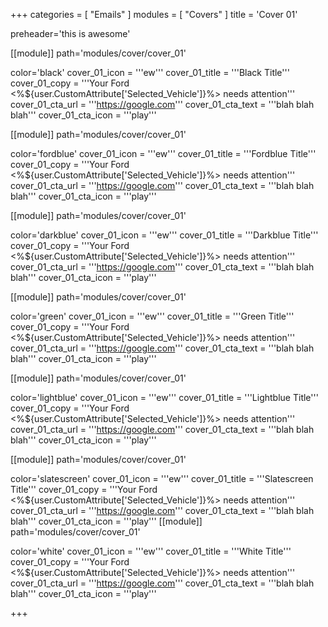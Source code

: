 +++
categories = [ "Emails" ]
modules = [ "Covers" ]
title = 'Cover 01'

preheader='this is awesome'

[[module]]
path='modules/cover/cover_01'

color='black'
cover_01_icon = '''ew'''
cover_01_title = '''Black Title'''
cover_01_copy = '''Your Ford <%${user.CustomAttribute['Selected_Vehicle']}%> needs attention'''
cover_01_cta_url = '''https://google.com'''
cover_01_cta_text = '''blah blah blah'''
cover_01_cta_icon = '''play'''

[[module]]
path='modules/cover/cover_01'

color='fordblue'
cover_01_icon = '''ew'''
cover_01_title = '''Fordblue Title'''
cover_01_copy = '''Your Ford <%${user.CustomAttribute['Selected_Vehicle']}%> needs attention'''
cover_01_cta_url = '''https://google.com'''
cover_01_cta_text = '''blah blah blah'''
cover_01_cta_icon = '''play'''

[[module]]
path='modules/cover/cover_01'

color='darkblue'
cover_01_icon = '''ew'''
cover_01_title = '''Darkblue Title'''
cover_01_copy = '''Your Ford <%${user.CustomAttribute['Selected_Vehicle']}%> needs attention'''
cover_01_cta_url = '''https://google.com'''
cover_01_cta_text = '''blah blah blah'''
cover_01_cta_icon = '''play'''

[[module]]
path='modules/cover/cover_01'

color='green'
cover_01_icon = '''ew'''
cover_01_title = '''Green Title'''
cover_01_copy = '''Your Ford <%${user.CustomAttribute['Selected_Vehicle']}%> needs attention'''
cover_01_cta_url = '''https://google.com'''
cover_01_cta_text = '''blah blah blah'''
cover_01_cta_icon = '''play'''

[[module]]
path='modules/cover/cover_01'

color='lightblue'
cover_01_icon = '''ew'''
cover_01_title = '''Lightblue Title'''
cover_01_copy = '''Your Ford <%${user.CustomAttribute['Selected_Vehicle']}%> needs attention'''
cover_01_cta_url = '''https://google.com'''
cover_01_cta_text = '''blah blah blah'''
cover_01_cta_icon = '''play'''

[[module]]
path='modules/cover/cover_01'

color='slatescreen'
cover_01_icon = '''ew'''
cover_01_title = '''Slatescreen Title'''
cover_01_copy = '''Your Ford <%${user.CustomAttribute['Selected_Vehicle']}%> needs attention'''
cover_01_cta_url = '''https://google.com'''
cover_01_cta_text = '''blah blah blah'''
cover_01_cta_icon = '''play'''
[[module]]
path='modules/cover/cover_01'

color='white'
cover_01_icon = '''ew'''
cover_01_title = '''White Title'''
cover_01_copy = '''Your Ford <%${user.CustomAttribute['Selected_Vehicle']}%> needs attention'''
cover_01_cta_url = '''https://google.com'''
cover_01_cta_text = '''blah blah blah'''
cover_01_cta_icon = '''play'''


+++